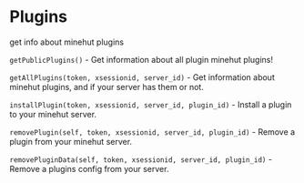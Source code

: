 # Plugins
get info about minehut plugins

`getPublicPlugins()` - Get information about all plugin minehut plugins!

`getAllPlugins(token, xsessionid, server_id)` - Get information about minehut plugins, and if your server has them or not.

`installPlugin(token, xsessionid, server_id, plugin_id)` - Install a plugin to your minehut server.

`removePlugin(self, token, xsessionid, server_id, plugin_id)` - Remove a plugin from your minehut server.

`removePluginData(self, token, xsessionid, server_id, plugin_id)` - Remove a plugins config from your server.